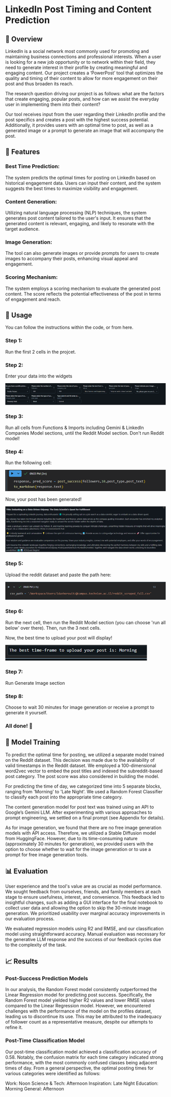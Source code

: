
# LinkedIn Post Timing and Content Prediction

## 🌟 Overview

LinkedIn is a social network most commonly used for promoting and maintaining business connections and professional interests. When a user is looking for a new job opportunity or to network within their field, they need to generate interest in their profile by creating meaningful and engaging content. Our project creates a ‘PowerPost’ tool that optimizes the quality and timing of their content to allow for more engagement on their post and thus broaden its reach.

The research question driving our project is as follows: what are the factors that create engaging, popular posts, and how can we assist the everyday user in implementing them into their content?

Our tool receives input from the user regarding their LinkedIn profile and the post specifics and creates a post with the highest success potential. Additionally, it provides users with an optimal time to post, as well as a generated image or a prompt to generate an image that will accompany the post.

## 🚀 Features
### Best Time Prediction: 
The system predicts the optimal times for posting on LinkedIn based on historical engagement data. Users can input their content, and the system suggests the best times to maximize visibility and engagement.

### Content Generation: 
Utilizing natural language processing (NLP) techniques, the system generates post content tailored to the user's input. It ensures that the generated content is relevant, engaging, and likely to resonate with the target audience.

### Image Generation:
The tool can also generate images or provide prompts for users to create images to accompany their posts, enhancing visual appeal and engagement.

### Scoring Mechanism:
 The system employs a scoring mechanism to evaluate the generated post content. The score reflects the potential effectiveness of the post in terms of engagement and reach. 


## 📝 Usage
You can follow the instructions within the code, or from here.
### Step 1:
Run the first 2 cells in the projcet.

### Step 2:
Enter your data into the widgets

![](images/interface.png)

### Step 3:
 Run all cells from Functions & Imports including Gemini & LinkedIn Companies Model sections, until the Reddit Model section. Don't run Reddit model!

### Step 4:
Run the following cell:

![](images/response.png)

Now, your post has been generated!

![](images/post.jpg)

### Step 5:
Upload the reddit dataset and paste the path here:

![](images/reddit_path.png)

### Step 6:
Run the next cell, then run the Reddit Model section (you can choose 'run all below' over there). Then, run the 3 next cells.

Now, the best time to upload your post will display!

![](images/time_pred.png)

### Step 7:
Run Generate Image section

### Step 8:
Choose to wait 30 minutes for image generation or receive a prompt to generate it yourself.

### All done! 🎉

## 🧠 Model Training
To predict the optimal time for posting, we utilized a separate model trained on the Reddit dataset. This decision was made due to the availability of valid timestamps in the Reddit dataset. We employed a 100-dimensional word2vec vector to embed the post titles and indexed the subreddit-based post category. The post score was also considered in building the model.

For predicting the time of day, we categorized time into 5 separate blocks, ranging from 'Morning' to 'Late Night'. We used a Random Forest Classifier to classify each post into the appropriate time category.

The content generation model for post text was trained using an API to Google’s Gemini LLM. After experimenting with various approaches to prompt engineering, we settled on a final prompt (see Appendix for details).

As for image generation, we found that there are no free image generation models with API access. Therefore, we utilized a Stable Diffusion model from HuggingFace. However, due to its time-consuming nature (approximately 30 minutes for generation), we provided users with the option to choose whether to wait for the image generation or to use a prompt for free image generation tools.

## 📊 Evaluation
User experience and the tool's value are as crucial as model performance. We sought feedback from ourselves, friends, and family members at each stage to ensure usefulness, interest, and convenience. This feedback led to insightful changes, such as adding a GUI interface for the final notebook to collect user data and allowing the option to skip the 30-minute image generation. We prioritized usability over marginal accuracy improvements in our evaluation process.

We evaluated regression models using R2 and RMSE, and our classification model using straightforward accuracy. Manual evaluation was necessary for the generative LLM response and the success of our feedback cycles due to the complexity of the task.

## 📈 Results

### Post-Success Prediction Models
In our analysis, the Random Forest model consistently outperformed the Linear Regression model for predicting post success. Specifically, the Random Forest model yielded higher R2 values and lower RMSE values compared to the Linear Regression model. However, we encountered challenges with the performance of the model on the profiles dataset, leading us to discontinue its use. This may be attributed to the inadequacy of follower count as a representative measure, despite our attempts to refine it.

### Post-Time Classification Model
Our post-time classification model achieved a classification accuracy of 0.58. Notably, the confusion matrix for each time category indicated strong performance, with the most commonly confused classes being adjacent times of day. From a general perspective, the optimal posting times for various categories were identified as follows:

Work: Noon
Science & Tech: Afternoon
Inspiration: Late Night
Education: Morning
General: Afternoon
